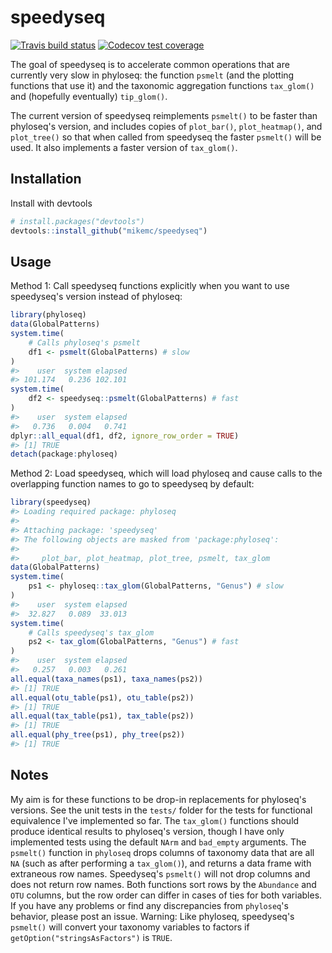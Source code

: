 <!-- README.md is generated from README.Rmd. Please edit that file -->


# speedyseq

<!-- badges: start -->
[![Travis build
status](https://travis-ci.org/mikemc/speedyseq.svg?branch=master)](https://travis-ci.org/mikemc/speedyseq)
[![Codecov test
coverage](https://codecov.io/gh/mikemc/speedyseq/branch/master/graph/badge.svg)](https://codecov.io/gh/mikemc/speedyseq?branch=master)
<!-- badges: end -->

The goal of speedyseq is to accelerate common operations that are currently
very slow in phyloseq: the function `psmelt` (and the plotting functions that
use it) and the taxonomic aggregation functions `tax_glom()` and (hopefully
eventually) `tip_glom()`.

The current version of speedyseq reimplements `psmelt()` to be faster than
phyloseq's version, and includes copies of `plot_bar()`, `plot_heatmap()`, and
`plot_tree()` so that when called from speedyseq the faster `psmelt()` will be
used. It also implements a faster version of `tax_glom()`.

## Installation

Install with devtools
```r
# install.packages("devtools")
devtools::install_github("mikemc/speedyseq")
```

## Usage

Method 1: Call speedyseq functions explicitly when you want to use
speedyseq's version instead of phyloseq:

```r
library(phyloseq)
data(GlobalPatterns)
system.time(
    # Calls phyloseq's psmelt
    df1 <- psmelt(GlobalPatterns) # slow
)
#>    user  system elapsed 
#> 101.174   0.236 102.101
system.time(
    df2 <- speedyseq::psmelt(GlobalPatterns) # fast
)
#>    user  system elapsed 
#>   0.736   0.004   0.741
dplyr::all_equal(df1, df2, ignore_row_order = TRUE)
#> [1] TRUE
detach(package:phyloseq)
```

Method 2: Load speedyseq, which will load phyloseq and cause calls to the
overlapping function names to go to speedyseq by default:

```r
library(speedyseq)
#> Loading required package: phyloseq
#> 
#> Attaching package: 'speedyseq'
#> The following objects are masked from 'package:phyloseq':
#> 
#>     plot_bar, plot_heatmap, plot_tree, psmelt, tax_glom
data(GlobalPatterns)
system.time(
    ps1 <- phyloseq::tax_glom(GlobalPatterns, "Genus") # slow
)
#>    user  system elapsed 
#>  32.827   0.089  33.013
system.time(
    # Calls speedyseq's tax_glom
    ps2 <- tax_glom(GlobalPatterns, "Genus") # fast
)
#>    user  system elapsed 
#>   0.257   0.003   0.261
all.equal(taxa_names(ps1), taxa_names(ps2))
#> [1] TRUE
all.equal(otu_table(ps1), otu_table(ps2))
#> [1] TRUE
all.equal(tax_table(ps1), tax_table(ps2))
#> [1] TRUE
all.equal(phy_tree(ps1), phy_tree(ps2))
#> [1] TRUE
```

## Notes

My aim is for these functions to be drop-in replacements for phyloseq's
versions. See the unit tests in the `tests/` folder for the tests for
functional equivalence I've implemented so far. The `tax_glom()` functions
should produce identical results to phyloseq's version, though I have only
implemented tests using the default `NArm` and `bad_empty` arguments. The
`psmelt()` function in `phyloseq` drops columns of taxonomy data that are all
`NA` (such as after performing a `tax_glom()`), and returns a data frame with
extraneous row names. Speedyseq's `psmelt()` will not drop columns and does not
return row names. Both functions sort rows by the `Abundance` and `OTU`
columns, but the row order can differ in cases of ties for both variables.  If
you have any problems or find any discrepancies from `phyloseq`'s behavior,
please post an issue. Warning: Like phyloseq, speedyseq's `psmelt()` will
convert your taxonomy variables to factors if `getOption("stringsAsFactors")`
is `TRUE`.
